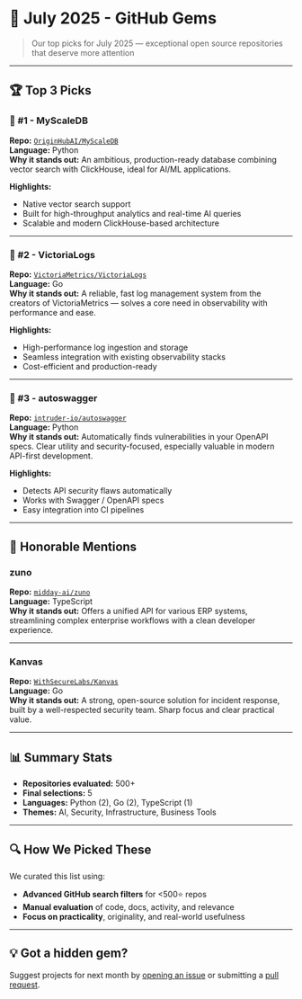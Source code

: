 # 📅 July 2025 - GitHub Gems

> Our top picks for July 2025 — exceptional open source repositories that deserve more attention

---

## 🏆 Top 3 Picks

### 🥇 #1 - MyScaleDB
**Repo:** [`OriginHubAI/MyScaleDB`](https://github.com/OriginHubAI/MyScaleDB)  
**Language:** Python  
**Why it stands out:** An ambitious, production-ready database combining vector search with ClickHouse, ideal for AI/ML applications.

**Highlights:**
- Native vector search support
- Built for high-throughput analytics and real-time AI queries
- Scalable and modern ClickHouse-based architecture

---

### 🥈 #2 - VictoriaLogs
**Repo:** [`VictoriaMetrics/VictoriaLogs`](https://github.com/VictoriaMetrics/VictoriaLogs)  
**Language:** Go  
**Why it stands out:** A reliable, fast log management system from the creators of VictoriaMetrics — solves a core need in observability with performance and ease.

**Highlights:**
- High-performance log ingestion and storage
- Seamless integration with existing observability stacks
- Cost-efficient and production-ready

---

### 🥉 #3 - autoswagger
**Repo:** [`intruder-io/autoswagger`](https://github.com/intruder-io/autoswagger)  
**Language:** Python  
**Why it stands out:** Automatically finds vulnerabilities in your OpenAPI specs. Clear utility and security-focused, especially valuable in modern API-first development.

**Highlights:**
- Detects API security flaws automatically
- Works with Swagger / OpenAPI specs
- Easy integration into CI pipelines

---

## 🔖 Honorable Mentions

### zuno
**Repo:** [`midday-ai/zuno`](https://github.com/midday-ai/zuno)  
**Language:** TypeScript  
**Why it stands out:** Offers a unified API for various ERP systems, streamlining complex enterprise workflows with a clean developer experience.

---

### Kanvas
**Repo:** [`WithSecureLabs/Kanvas`](https://github.com/WithSecureLabs/Kanvas)  
**Language:** Go  
**Why it stands out:** A strong, open-source solution for incident response, built by a well-respected security team. Sharp focus and clear practical value.

---

## 📊 Summary Stats

- **Repositories evaluated:** 500+
- **Final selections:** 5
- **Languages:** Python (2), Go (2), TypeScript (1)
- **Themes:** AI, Security, Infrastructure, Business Tools

---

## 🔍 How We Picked These

We curated this list using:
- **Advanced GitHub search filters** for <500⭐ repos
- **Manual evaluation** of code, docs, activity, and relevance
- **Focus on practicality**, originality, and real-world usefulness

---

## 💡 Got a hidden gem?

Suggest projects for next month by [opening an issue](https://github.com/YOUR_USERNAME/awesome-github-gems/issues) or submitting a [pull request](https://github.com/YOUR_USERNAME/awesome-github-gems/pulls).
